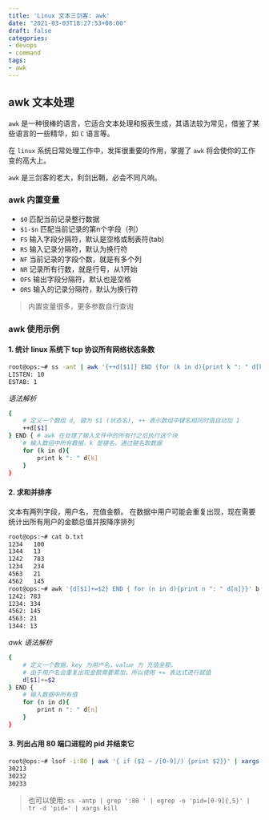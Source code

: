 ```yaml
---
title: 'Linux 文本三剑客: awk'
date: "2021-03-03T18:27:53+08:00"
draft: false
categories:
- devops
- command
tags:
- awk
---
```


## awk 文本处理

`awk` 是一种很棒的语言，它适合文本处理和报表生成，其语法较为常见，借鉴了某些语言的一些精华，如 `C` 语言等。

在 `linux` 系统日常处理工作中，发挥很重要的作用，掌握了 `awk` 将会使你的工作变的高大上。

`awk` 是三剑客的老大，利剑出鞘，必会不同凡响。

### awk 内置变量

- `$0`  匹配当前记录整行数据
- `$1-$n` 匹配当前记录的第n个字段（列）
- `FS` 输入字段分隔符，默认是空格或制表符(tab)
- `RS` 输入记录分隔符，默认为换行符
- `NF` 当前记录的字段个数，就是有多个列
- `NR` 记录所有行数，就是行号，从1开始
- `OFS` 输出字段分隔符，默认也是空格
- `ORS` 输入的记录分隔符，默认为换行符

> 内置变量很多，更多参数自行查询

### awk 使用示例

#### 1. 统计 linux 系统下 tcp 协议所有网络状态条数

```bash
root@ops:~# ss -ant | awk '{++d[$1]} END {for (k in d){print k ": " d[k]}}' | grep -v State
LISTEN: 10
ESTAB: 1
```

*语法解析*

```bash
{
    # 定义一个数组 d, 键为 $1 (状态名), ++ 表示数组中键名相同时值自动加 1
    ++d[$1]
} END { # awk 在处理了输入文件中的所有行之后执行这个块
    # 输入数组中所有数据，k 是键名，通过键名取数据
    for (k in d){
        print k ": " d[k]
    }
}
```

#### 2. 求和并排序

文本有两列字段，用户名，充值金额。 在数据中用户可能会重复出现，现在需要统计出所有用户的金额总值并按降序排列

```bash
root@ops:~# cat b.txt
1234   100
1344   13
1242   783
1234   234
4563   21
4562   145
root@ops:~# awk '{d[$1]+=$2} END { for (n in d){print n ": " d[n]}}' b.txt | sort -nr -k 2
1242: 783
1234: 334
4562: 145
4563: 21
1344: 13
```

*awk 语法解析*

```bash
{ 
    # 定义一个数据，key 为用户名，value 为 充值金额，
    # 由于用户名会重复出现金额需要累加，所以使用 += 表达式进行赋值
    d[$1]+=$2
} END { 
    # 输入数据中所有值
    for (n in d){
        print n ": " d[n]
    }
}
```

#### 3. 列出占用 80 端口进程的 pid 并结束它

```bash
root@ops:~# lsof -i:80 | awk '{ if ($2 ~ /[0-9]/) {print $2}}' | xargs kill
30213
30232
30233
```

> 也可以使用: `ss -antp | grep ':80 ' | egrep -o 'pid=[0-9]{,5}' | tr -d 'pid=' | xargs kill `
